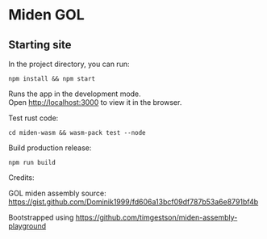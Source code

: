 # Miden GOL

## Starting site

In the project directory, you can run:

`npm install && npm start`

Runs the app in the development mode.\
Open [http://localhost:3000](http://localhost:3000) to view it in the browser.

Test rust code:

`cd miden-wasm && wasm-pack test --node`

Build production release:

`npm run build`

Credits:

GOL miden assembly source: https://gist.github.com/Dominik1999/fd606a13bcf09df787b53a6e8791bf4b

Bootstrapped using https://github.com/timgestson/miden-assembly-playground